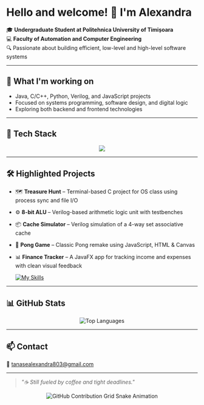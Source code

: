 # Hello and welcome! 👋 I'm Alexandra

🎓 **Undergraduate Student at Politehnica University of Timișoara**  
💻 **Faculty of Automation and Computer Engineering**  
🔍 Passionate about building efficient, low-level and high-level software systems

---

## 💼 What I'm working on

- Java, C/C++, Python, Verilog, and JavaScript projects  
- Focused on systems programming, software design, and digital logic  
- Exploring both backend and frontend technologies

---

## 🧰 Tech Stack

<p align="center">
  <a href="https://skillicons.dev">
    <img src="https://skillicons.dev/icons?i=js,html,css,c,cpp,java,sqlite,py)" />
  </a>
</p>

---

## 🛠️ Highlighted Projects

- 🗺️ **Treasure Hunt** – Terminal-based C project for OS class using process sync and file I/O  
- ⚙️ **8-bit ALU** – Verilog-based arithmetic logic unit with testbenches  
- 📦 **Cache Simulator** – Verilog simulation of a 4-way set associative cache  
- 🏓 **Pong Game** – Classic Pong remake using JavaScript, HTML & Canvas
- 📊 **Finance Tracker** – A JavaFX app for tracking income and expenses with clean visual feedback

  [![My Skills](https://skillicons.dev/icons?i=bash,git,discord,linux,debian,emacs,gitlab,clion,visualstudio,vscode,idea,eclipse,gradle,p5js,pycharm)](https://skillicons.dev)
---

## 📊 GitHub Stats

<p align="center">
 <img src="https://github-readme-stats.vercel.app/api/top-langs/?username=Alexandra07e&layout=compact&theme=dark" alt="Top Languages" />
</p>

---

## 📫 Contact

📧 tanasealexandra803@gmail.com

---

> _"☕ Still fueled by coffee and tight deadlines."_

<div align="center">
    <img src="https://raw.githubusercontent.com/Alexandra07e/Alexandra07e/output/github-contribution-grid-snake.svg" alt="GitHub Contribution Grid Snake Animation"/>
</div>
